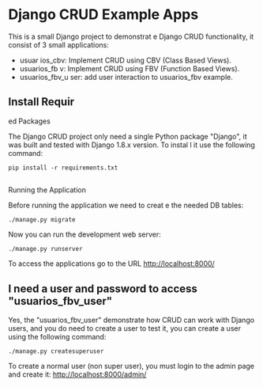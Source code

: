 # Django CRUD Example Apps

This is a small Django project to demonstrat
e Django CRUD functionality, it
consist of 3 small applications:

- usuar
ios\_cbv: Implement CRUD using CBV (Class Based Views).
- usuarios\_fb
v: Implement CRUD using FBV (Function Based Views).
- usuarios\_fbv\_u
ser: add user interaction to usuarios\_fbv example.


## Install Requir
ed Packages

The Django CRUD project only need a single Python package
 "Django", it was built and
tested with Django 1.8.x version. To instal
l it use the following command:

    pip install -r requirements.txt


## 
Running the Application

Before running the application we need to creat
e the needed DB tables:

    ./manage.py migrate

Now you can run the development web server:

    ./manage.py runserver

To access the applications go to the URL <http://localhost:8000/>


## I need a user and password to access "usuarios\_fbv\_user"

Yes, the "usuarios\_fbv\_user" demonstrate how CRUD can work with Django users, and you do
need to create a user to test it, you can create a user using the following command:

    ./manage.py createsuperuser

To create a normal user (non super user), you must login to the admin page and
create it: <http://localhost:8000/admin/>

